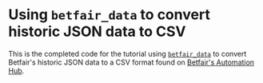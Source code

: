 # Using `betfair_data` to convert historic JSON data to CSV

This is the completed code for the tutorial using [`betfair_data`](https://github.com/tarb/betfair_data) to convert Betfair's historic JSON data to a CSV format found on [Betfair's Automation Hub](https://betfair-datascientists.github.io/historicData/jsonToCsvRevisited/).